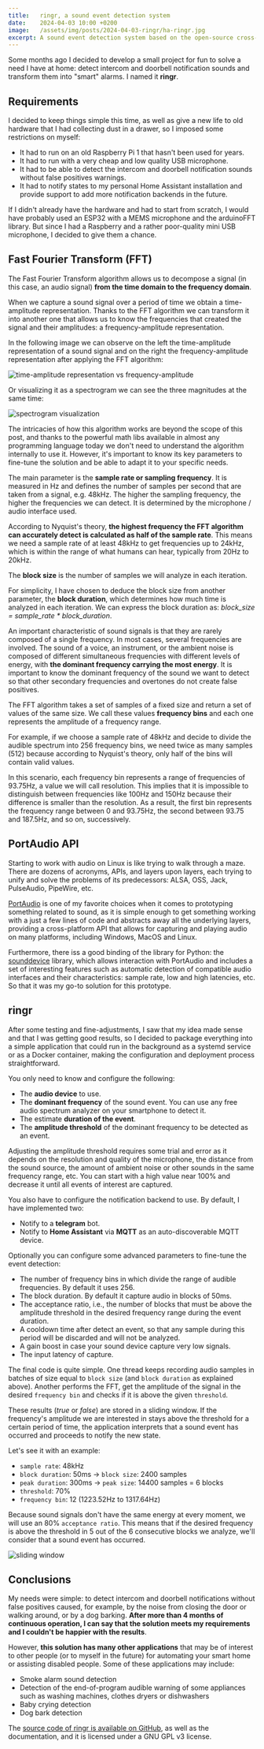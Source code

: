 ```yaml
---
title:   ringr, a sound event detection system
date:    2024-04-03 10:00 +0200
image:   /assets/img/posts/2024-04-03-ringr/ha-ringr.jpg
excerpt: A sound event detection system based on the open-source cross-platform PortAudio API that transform sound events, like a doorbell, into smart alarms.
---
```


Some months ago I decided to develop a small project for fun to solve a need I have at home: detect intercom and doorbell notification sounds and transform them into "smart" alarms. I named it **ringr**.

## Requirements

I decided to keep things simple this time, as well as give a new life to old hardware that I had collecting dust in a drawer, so I imposed some restrictions on myself:
* It had to run on an old Raspberry Pi 1 that hasn't been used for years.
* It had to run with a very cheap and low quality USB microphone.
* It had to be able to detect the intercom and doorbell notification sounds without false positives warnings.
* It had to notify states to my personal Home Assistant installation and provide support to add more notification backends in the future.

If I didn't already have the hardware and had to start from scratch, I would have probably used an ESP32 with a MEMS microphone and the arduinoFFT library. But since I had a Raspberry and a rather poor-quality mini USB microphone, I decided to give them a chance.

## Fast Fourier Transform (FFT)

The Fast Fourier Transform algorithm allows us to decompose a signal (in this case, an audio signal) **from the time domain to the frequency domain**.

When we capture a sound signal over a period of time we obtain a time-amplitude representation. Thanks to the FFT algorithm we can transform it into another one that allows us to know the frequencies that created the signal and their amplitudes: a frequency-amplitude representation.

In the following image we can observe on the left the time-amplitude representation of a sound signal and on the right the frequency-amplitude representation after applying the FFT algorithm:

![time-amplitude representation vs frequency-amplitude](/assets/img/posts/2024-04-03-ringr/fft.jpg "Fast Fourier Transform algorithm transform a time-amplitude representation of a signal into a frequency-amplitude representation")

Or visualizing it as a spectrogram we can see the three magnitudes at the same time:

![spectrogram visualization](/assets/img/posts/2024-04-03-ringr/spectrogram.jpg "Fast Fourier Transform represented as a spectrogram")

The intricacies of how this algorithm works are beyond the scope of this post, and thanks to the powerful math libs available in almost any programming language today we don't need to understand the algorithm internally to use it. However, it's important to know its key parameters to fine-tune the solution and be able to adapt it to your specific needs.

The main parameter is the **sample rate or sampling frequency**. It is measured in Hz and defines the number of samples per second that are taken from a signal, e.g. 48kHz. The higher the sampling frequency, the higher the frequencies we can detect. It is determined by the microphone / audio interface used.

According to Nyquist's theory, **the highest frequency the FFT algorithm can accurately detect is calculated as half of the sample rate**. This means we need a sample rate of at least 48kHz to get frequencies up to 24kHz, which is within the range of what humans can hear, typically from 20Hz to 20kHz.

The **block size** is the number of samples we will analyze in each iteration.

For simplicity, I have chosen to deduce the block size from another parameter, the **block duration**, which determines how much time is analyzed in each iteration. We can express the block duration as: *block_size = sample_rate \* block_duration*.

An important characteristic of sound signals is that they are rarely composed of a single frequency. In most cases, several frequencies are involved. The sound of a voice, an instrument, or the ambient noise is composed of different simultaneous frequencies with different levels of energy, with **the dominant frequency carrying the most energy**. It is important to know the dominant frequency of the sound we want to detect so that other secondary frequencies and overtones do not create false positives.

The FFT algorithm takes a set of samples of a fixed size and return a set of values of the same size. We call these values **frequency bins** and each one represents the amplitude of a frequency range.

For example, if we choose a sample rate of 48kHz and decide to divide the audible spectrum into 256 frequency bins, we need twice as many samples (512) because according to Nyquist's theory, only half of the bins will contain valid values.

In this scenario, each frequency bin represents a range of frequencies of 93.75Hz, a value we will call resolution. This implies that it is impossible to distinguish between frequencies like 100Hz and 150Hz because their difference is smaller than the resolution. As a result, the first bin represents the frequency range between 0 and 93.75Hz, the second between 93.75 and 187.5Hz, and so on, successively.

## PortAudio API

Starting to work with audio on Linux is like trying to walk through a maze. There are dozens of acronyms, APIs, and layers upon layers, each trying to unify and solve the problems of its predecessors: ALSA, OSS, Jack, PulseAudio, PipeWire, etc.

[PortAudio](https://www.portaudio.com/) is one of my favorite choices when it comes to prototyping something related to sound, as it is simple enough to get something working with a just a few lines of code and abstracts away all the underlying layers, providing a cross-platform API that allows for capturing and playing audio on many platforms, including Windows, MacOS and Linux.

Furthermore, there iss a good binding of the library for Python: the [sounddevice](https://python-sounddevice.readthedocs.io/) library, which allows interaction with PortAudio and includes a set of interesting features such as automatic detection of compatible audio interfaces and their characteristics: sample rate, low and high latencies, etc. So that it was my go-to solution for this prototype.

## ringr

After some testing and fine-adjustments, I saw that my idea made sense and that I was getting good results, so I decided to package everything into a simple application that could run in the background as a systemd service or as a Docker container, making the configuration and deployment process straightforward.

You only need to know and configure the following:
* The **audio device** to use.
* The **dominant frequency** of the sound event. You can use any free audio spectrum analyzer on your smartphone to detect it.
* The estimate **duration of the event**.
* The **amplitude threshold** of the dominant frequency to be detected as an event.

Adjusting the amplitude threshold requires some trial and error as it depends on the resolution and quality of the microphone, the distance from the sound source, the amount of ambient noise or other sounds in the same frequency range, etc. You can start with a high value near 100% and decrease it until all events of interest are captured.

You also have to configure the notification backend to use. By default, I have implemented two:
* Notify to a **telegram** bot.
* Notify to **Home Assistant** via **MQTT** as an auto-discoverable MQTT device.

Optionally you can configure some advanced parameters to fine-tune the event detection:
* The number of frequency bins in which divide the range of audible frequencies. By default it uses 256.
* The block duration. By default it capture audio in blocks of 50ms.
* The acceptance ratio, i.e., the number of blocks that must be above the amplitude threshold in the desired frequency range during the event duration.
* A cooldown time after detect an event, so that any sample during this period will be discarded and will not be analyzed.
* A gain boost in case your sound device capture very low signals.
* The input latency of capture.

The final code is quite simple. One thread keeps recording audio samples in batches of size equal to `block size` (and `block duration` as explained above). Another performs the FFT, get the amplitude of the signal in the desired `frequency bin` and checks if it is above the given `threshold`.

These results (*true* or *false*) are stored in a sliding window. If the frequency's amplitude we are interested in stays above the threshold for a certain period of time, the application interprets that a sound event has occurred and proceeds to notify the new state.

Let's see it with an example:
* `sample rate`: 48kHz
* `block duration`: 50ms -> `block size`: 2400 samples
* `peak duration`: 300ms -> `peak size`: 14400 samples = 6 blocks
* `threshold`: 70%
* `frequency bin`: 12 (1223.52Hz to 1317.64Hz)

Because sound signals don't have the same energy at every moment, we will use an 80% `acceptance ratio`. This means that if the desired frequency is above the threshold in 5 out of the 6 consecutive blocks we analyze, we'll consider that a sound event has occurred.

![sliding window](/assets/img/posts/2024-04-03-ringr/sliding_window.jpg "Sliding Window of amplitude matches")

## Conclusions

My needs were simple: to detect intercom and doorbell notifications without false positives caused, for example, by the noise from closing the door or walking around, or by a dog barking. **After more than 4 months of continuous operation, I can say that the solution meets my requirements and I couldn't be happier with the results**.

However, **this solution has many other applications** that may be of interest to other people (or to myself in the future) for automating your smart home or assisting disabled people. Some of these applications may include:

* Smoke alarm sound detection
* Detection of the end-of-program audible warning of some appliances such as washing machines, clothes dryers or dishwashers
* Baby crying detection
* Dog bark detection

The [source code of ringr is available on GitHub](https://github.com/albertoalcolea/ringr), as well as the documentation, and it is licensed under a GNU GPL v3 license.
